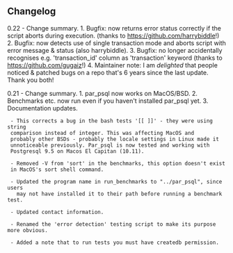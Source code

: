 Changelog
----

0.22 - Change summary.
       1. Bugfix: now returns error status correctly if the script aborts during execution. (thanks to https://github.com/harrybiddle!)
       2. Bugfix: now detects use of single transaction mode and aborts script with error message & status (also harrybiddle).
       3. Bugfix: no longer accidentally recognises e.g. 'transaction_id' column as 'transaction' keyword (thanks to https://github.com/gugaiz!)
       4. Maintainer note: I am *delighted* that people noticed & patched bugs on a repo that's 6 years since the last update. Thank you both!


0.21 - Change summary.
       1. par_psql now works on MacOS/BSD.
       2. Benchmarks etc. now run even if you haven't installed par_psql yet.
       3. Documentation updates.

     - This corrects a bug in the bash tests '[[ ]]' - they were using string 
     comparison instead of integer. This was affecting MacOS and 
     probably other BSDs - probably the locale settings in Linux made it 
     unnoticeable previously. Par_psql is now tested and working with
     Postgresql 9.5 on Macos El Capitan (10.11). 

     - Removed -V from 'sort' in the benchmarks, this option doesn't exist
     in MacOS's sort shell command.

     - Updated the program name in run_benchmarks to "../par_psql", since users
       may not have installed it to their path before running a benchmark test.

     - Updated contact information.

     - Renamed the 'error detection' testing script to make its purpose more obvious.

     - Added a note that to run tests you must have createdb permission.
